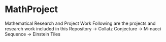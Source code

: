# MathProject
 Mathematical Research and Project Work
 Following are the projects and research work included in this Repository
 -> Collatz Conjecture
 -> M-nacci Sequence
 -> Einstein Tiles
